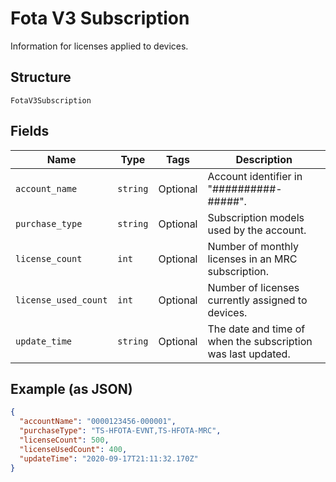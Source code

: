 
# Fota V3 Subscription

Information for licenses applied to devices.

## Structure

`FotaV3Subscription`

## Fields

| Name | Type | Tags | Description |
|  --- | --- | --- | --- |
| `account_name` | `string` | Optional | Account identifier in "##########-#####". |
| `purchase_type` | `string` | Optional | Subscription models used by the account. |
| `license_count` | `int` | Optional | Number of monthly licenses in an MRC subscription. |
| `license_used_count` | `int` | Optional | Number of licenses currently assigned to devices. |
| `update_time` | `string` | Optional | The date and time of when the subscription was last updated. |

## Example (as JSON)

```json
{
  "accountName": "0000123456-000001",
  "purchaseType": "TS-HFOTA-EVNT,TS-HFOTA-MRC",
  "licenseCount": 500,
  "licenseUsedCount": 400,
  "updateTime": "2020-09-17T21:11:32.170Z"
}
```


